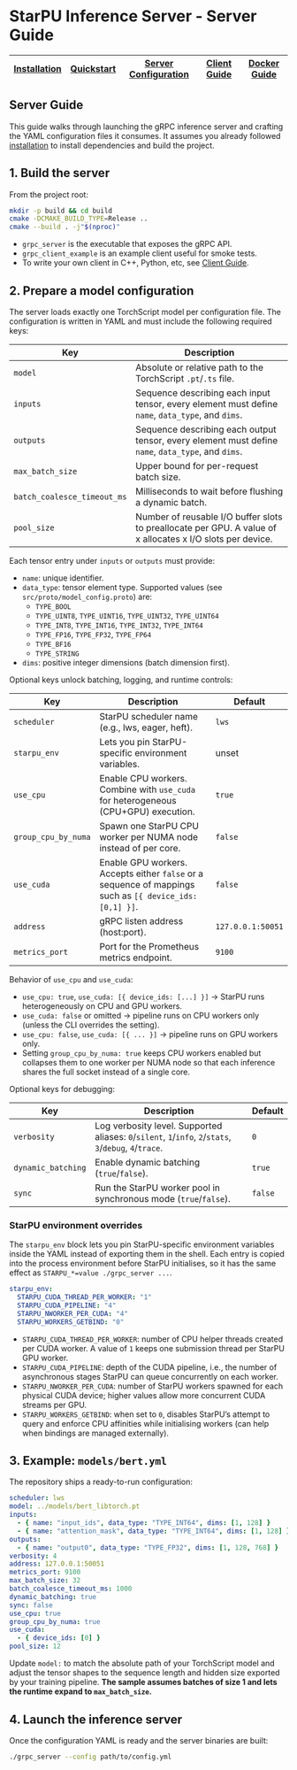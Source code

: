 # StarPU Inference Server - Server Guide

| [Installation](./installation.md) | [Quickstart](./quickstart.md) | [Server Configuration](./server_guide.md) | [Client Guide](./client_guide.md) | [Docker Guide](./docker_guide.md) |
| --- | --- | --- | --- | --- |

## Server Guide

This guide walks through launching the gRPC inference server and crafting the
YAML configuration files it consumes. It assumes you already followed
[installation](./installation.md) to install dependencies and build the project.

## 1. Build the server

From the project root:

```bash
mkdir -p build && cd build
cmake -DCMAKE_BUILD_TYPE=Release ..
cmake --build . -j"$(nproc)"
```

- `grpc_server` is the executable that exposes the gRPC API.
- `grpc_client_example` is an example client useful for smoke tests.
- To write your own client in C++, Python, etc, see [Client Guide](./client_guide.md).

## 2. Prepare a model configuration

The server loads exactly one TorchScript model per configuration file. The
configuration is written in YAML and must include the following required keys:

| Key | Description |
| --- | --- |
| `model` | Absolute or relative path to the TorchScript `.pt`/`.ts` file. |
| `inputs` | Sequence describing each input tensor, every element must define `name`, `data_type`, and `dims`. |
| `outputs` | Sequence describing each output tensor, every element must define `name`, `data_type`, and `dims`. |
| `max_batch_size` | Upper bound for per-request batch size. |
| `batch_coalesce_timeout_ms` | Milliseconds to wait before flushing a dynamic batch. |
| `pool_size` | Number of reusable I/O buffer slots to preallocate per GPU. A value of x allocates x I/O slots per device. |

Each tensor entry under `inputs` or `outputs` must provide:

- `name`: unique identifier.
- `data_type`: tensor element type. Supported values (see `src/proto/model_config.proto`) are:
  - `TYPE_BOOL`
  - `TYPE_UINT8`, `TYPE_UINT16`, `TYPE_UINT32`, `TYPE_UINT64`
  - `TYPE_INT8`, `TYPE_INT16`, `TYPE_INT32`, `TYPE_INT64`
  - `TYPE_FP16`, `TYPE_FP32`, `TYPE_FP64`
  - `TYPE_BF16`
  - `TYPE_STRING`
- `dims`: positive integer dimensions (batch dimension first).

Optional keys unlock batching, logging, and runtime controls:

| Key | Description | Default |
| --- | --- | --- |
| `scheduler` | StarPU scheduler name (e.g., lws, eager, heft). | `lws` |
| `starpu_env` |  Lets you pin StarPU-specific environment variables. | unset |
| `use_cpu` | Enable CPU workers. Combine with `use_cuda` for heterogeneous (CPU+GPU) execution. | `true` |
| `group_cpu_by_numa` | Spawn one StarPU CPU worker per NUMA node instead of per core. | `false` |
| `use_cuda` | Enable GPU workers. Accepts either `false` or a sequence of mappings such as `[{ device_ids: [0,1] }]`. | `false` |
| `address` | gRPC listen address (host:port). | `127.0.0.1:50051` |
| `metrics_port` | Port for the Prometheus metrics endpoint. | `9100` |

Behavior of `use_cpu` and `use_cuda`:

- `use_cpu: true`, `use_cuda: [{ device_ids: [...] }]` → StarPU runs heterogeneously on CPU and GPU workers.
- `use_cuda: false` or omitted → pipeline runs on CPU workers only (unless the CLI overrides the setting).
- `use_cpu: false`, `use_cuda: [{ ... }]` → pipeline runs on GPU workers only.
- Setting `group_cpu_by_numa: true` keeps CPU workers enabled but collapses them to one worker per NUMA node so that each inference shares the full socket instead of a single core.

Optional keys for debugging:

| Key | Description | Default |
| --- | --- | --- |
| `verbosity` | Log verbosity level. Supported aliases: `0`/`silent`, `1`/`info`, `2`/`stats`, `3`/`debug`, `4`/`trace`. | `0` |
| `dynamic_batching` | Enable dynamic batching (`true`/`false`). | `true` |
| `sync` | Run the StarPU worker pool in synchronous mode (`true`/`false`). | `false` |

### StarPU environment overrides

The `starpu_env` block lets you pin StarPU-specific environment variables inside
the YAML instead of exporting them in the shell. Each entry is copied into the
process environment before StarPU initialises, so it has the same effect as
`STARPU_*=value ./grpc_server ...`.

```yaml
starpu_env:
  STARPU_CUDA_THREAD_PER_WORKER: "1"
  STARPU_CUDA_PIPELINE: "4"
  STARPU_NWORKER_PER_CUDA: "4"
  STARPU_WORKERS_GETBIND: "0"
```

- `STARPU_CUDA_THREAD_PER_WORKER`: number of CPU helper threads created per CUDA
  worker. A value of `1` keeps one submission thread per StarPU GPU worker.
- `STARPU_CUDA_PIPELINE`: depth of the CUDA pipeline, i.e., the number of
  asynchronous stages StarPU can queue concurrently on each worker.
- `STARPU_NWORKER_PER_CUDA`: number of StarPU workers spawned for each physical
  CUDA device; higher values allow more concurrent CUDA streams per GPU.
- `STARPU_WORKERS_GETBIND`: when set to `0`, disables StarPU’s attempt to query
  and enforce CPU affinities while initialising workers (can help when bindings
  are managed externally).

## 3. Example: `models/bert.yml`

The repository ships a ready-to-run configuration:

```yaml
scheduler: lws
model: ../models/bert_libtorch.pt
inputs:
  - { name: "input_ids", data_type: "TYPE_INT64", dims: [1, 128] }
  - { name: "attention_mask", data_type: "TYPE_INT64", dims: [1, 128] }
outputs:
  - { name: "output0", data_type: "TYPE_FP32", dims: [1, 128, 768] }
verbosity: 4
address: 127.0.0.1:50051
metrics_port: 9100
max_batch_size: 32
batch_coalesce_timeout_ms: 1000
dynamic_batching: true
sync: false
use_cpu: true
group_cpu_by_numa: true
use_cuda:
  - { device_ids: [0] }
pool_size: 12
```

Update `model:` to match the absolute path of your TorchScript model and adjust
the tensor shapes to the sequence length and hidden size exported by your
training pipeline. **The sample assumes batches of size 1 and lets the runtime expand
to `max_batch_size`.**

## 4. Launch the inference server

Once the configuration YAML is ready and the server binaries are built:

```bash
./grpc_server --config path/to/config.yml
```
